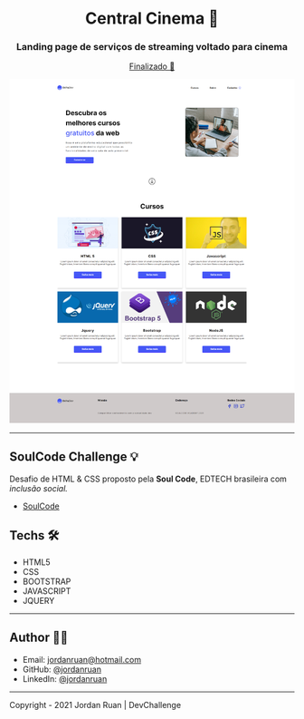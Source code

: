 <h1 align="center">Central Cinema 🎥</h1>
<h3 align="center">Landing page de serviços de streaming voltado para cinema</h3>

<p align="center"><a href="jordanruan.github.io/centralcinema/" >Finalizado 🚀</a><p>

![banner](https://github.com/jordanruan/bolhadev/blob/master/assets/mockup%20desktop.png?raw=true)

---

## SoulCode Challenge 💡

Desafio de HTML & CSS proposto pela <strong>Soul Code</strong>, EDTECH brasileira com <i>inclusão social.</i>

- <a href="https://soulcodeacademy.org/">SoulCode</a>

## Techs 🛠

- HTML5
- CSS
- BOOTSTRAP
- JAVASCRIPT
- JQUERY

---

## Author 👨‍💻

- Email: jordanruan@hotmail.com
- GitHub: [@jordanruan](https://github.com/jordanruan)
- LinkedIn: [@jordanruan](https://linkedin.com/in/jordanruan)

---

Copyright - 2021 Jordan Ruan | DevChallenge
